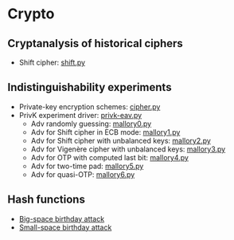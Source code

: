 # Crypto

## Cryptanalysis of historical ciphers

- Shift cipher: [shift.py](cryptanalysis/shift.py)

## Indistinguishability experiments

- Private-key encryption schemes: [cipher.py](privk-eav/cipher.py)
- PrivK experiment driver: [privk-eav.py](privk-eav/privk-eav.py)
  - Adv randomly guessing: [mallory0.py](privk-eav/mallory0.py)
  - Adv for Shift cipher in ECB mode: [mallory1.py](privk-eav/mallory1.py)
  - Adv for Shift cipher with unbalanced keys: [mallory2.py](privk-eav/mallory2.py)
  - Adv for Vigenère cipher with unbalanced keys: [mallory3.py](privk-eav/mallory3.py)
  - Adv for OTP with computed last bit: [mallory4.py](privk-eav/mallory4.py)
  - Adv for two-time pad: [mallory5.py](privk-eav/mallory5.py)
  - Adv for quasi-OTP: [mallory6.py](privk-eav/mallory6.py)

## Hash functions

- [Big-space birthday attack](hash/birthday.py)
- [Small-space birthday attack](hash/smallspace-birthday.py)
